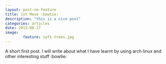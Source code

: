 ```yaml
---
layout: post-no-feature
title: 1st Move :bowtie:
description: "this is a nice post"
categories: articles
date: 2013-08-17
image: 
        feature: soft-trees.jpg
---
```

A short first post. I will write about what I have learnt by using arch linux and other interesting stuff :bowtie: 